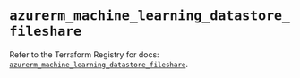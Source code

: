 # `azurerm_machine_learning_datastore_fileshare`

Refer to the Terraform Registry for docs: [`azurerm_machine_learning_datastore_fileshare`](https://registry.terraform.io/providers/hashicorp/azurerm/3.102.0/docs/resources/machine_learning_datastore_fileshare).
